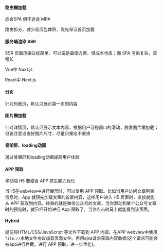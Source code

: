 
#### 路由懒加载

适合SPA 但不适合 MPA

路由拆分，减少首页包体积，优先保证首页加载

#### 服务端渲染 SSR

SSR 页面渲染过程简单，可以说是最佳方案，但成本也高；而 SPA 渲染复杂，流程长

Vue中 Nuxt.js

React中 Next.js

#### 分页

针对列表页，默认只展示第一页的内容

#### 图片懒加载

针对详情页，默认只展示文本内容，根据用户可视窗口的滑动，触发图片懒加载；但要注意设置好图片尺寸，尽量只重绘不重排

#### 骨架屏、loading动画

通过骨架屏和loading动画提高用户体验

#### APP 预取

移动端 H5 要结合 APP 原生能力优化

当H5在webview中进行展示时，可以使用 APP 预取。比如当用户访问文章列表信息时，App 就预先加载文章的首屏内容，这样用户进入 H5 页面时，直接就能从 APP 获取到内容。经典的就是微信公众号的文章，当你滑动到某个公众号文章时的预览时，就已经开始进行 App 预取了，当你点击时马上就能看到该页面。

#### Hybrid

提前将HTML/CSS/JavaScript 等文件下载到 APP 内部，在APP webview中使用`file://`本地文件协议加载页面文件。再用ajxa请求获取内容数据(这个请求可能会被app进行拦截，进行 APP 预取，进一步优化)。

